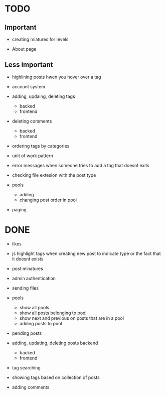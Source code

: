 # TODO
## Important

- creating miatures for levels

- About page

## Less important
- highlining posts hwen you hover over a tag
- account system


- adding, updaing, deleting tags
	- backed
	- frontend
- deleting comments
	- backed
	- frontend

- ordering tags by categories
- unit of work pattern

- error messages when someone tries to add a tag that doesnt exits
- checking file extesion with the post type

- pools
	- adding
	- changing post order in pool

- paging


# DONE
- likes
- js highlight tags when creating new post to indicate type or the fact that it doesnt exists
- post minatures
- admin authentication
- sending files
- pools
	- show all pools
	- show all posts belonging to pool
	- show next and previous on posts that are in a pool
	- adding posts to pool

- pending posts

- adding, updating, deleting posts backend
	- backed
	- frontend


- tag searching 
- showing tags based on collection of posts

- adding comments